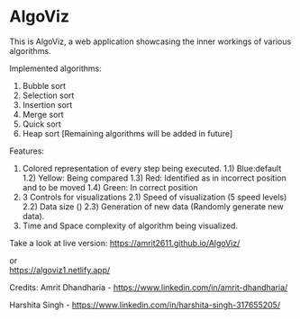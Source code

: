 # AlgoViz

This is AlgoViz, a web application showcasing the inner workings of various algorithms.

Implemented algorithms:
1) Bubble sort
2) Selection sort
3) Insertion sort
4) Merge sort
5) Quick sort
6) Heap sort
[Remaining algorithms will be added in future]


Features:
1) Colored representation of every step being executed.
  1.1) Blue:default
  1.2) Yellow: Being compared
  1.3) Red: Identified as in incorrect position and to be moved
  1.4) Green: In correct position
2) 3 Controls for visualizations
  2.1) Speed of visualization (5 speed levels)
  2.2) Data size ()
  2.3) Generation of new data (Randomly generate new data).
4) Time and Space complexity of algorithm being visualized.

Take a look at live version: https://amrit2611.github.io/AlgoViz/

or   
https://algoviz1.netlify.app/
                        

Credits: 
Amrit Dhandharia - https://www.linkedin.com/in/amrit-dhandharia/

Harshita Singh - https://www.linkedin.com/in/harshita-singh-317655205/
